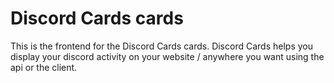 # Discord Cards cards

This is the frontend for the Discord Cards cards.
Discord Cards helps you display your discord activity on your website / anywhere you want using the api or the client.

